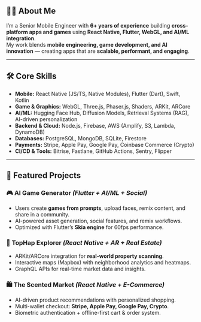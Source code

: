 ## 👨‍💻 About Me  
I’m a Senior Mobile Engineer with **6+ years of experience** building **cross-platform apps and games** using **React Native, Flutter, WebGL, and AI/ML integration**.  
My work blends **mobile engineering, game development, and AI innovation** — creating apps that are **scalable, performant, and engaging**.  

---

## 🛠️ Core Skills  
- **Mobile:** React Native (JS/TS, Native Modules), Flutter (Dart), Swift, Kotlin  
- **Game & Graphics:** WebGL, Three.js, Phaser.js, Shaders, ARKit, ARCore  
- **AI/ML:** Hugging Face Hub, Diffusion Models, Retrieval Systems (RAG), AI-driven personalization  
- **Backend & Cloud:** Node.js, Firebase, AWS (Amplify, S3, Lambda, DynamoDB)  
- **Databases:** PostgreSQL, MongoDB, SQLite, Firestore  
- **Payments:** Stripe, Apple Pay, Google Pay, Coinbase Commerce (Crypto)  
- **CI/CD & Tools:** Bitrise, Fastlane, GitHub Actions, Sentry, Flipper  

---

## 🚀 Featured Projects  

### 🎮 **AI Game Generator** *(Flutter + AI/ML + Social)*  
- Users create **games from prompts**, upload faces, remix content, and share in a community.  
- AI-powered asset generation, social features, and remix workflows.  
- Optimized with Flutter’s **Skia engine** for 60fps performance.  

### 🏡 **TopHap Explorer** *(React Native + AR + Real Estate)*  
- ARKit/ARCore integration for **real-world property scanning**.  
- Interactive maps (Mapbox) with neighborhood analytics and heatmaps.  
- GraphQL APIs for real-time market data and insights.  

### 🛍️ **The Scented Market** *(React Native + E-Commerce)*  
- AI-driven product recommendations with personalized shopping.  
- Multi-wallet checkout: **Stripe, Apple Pay, Google Pay, Crypto**.  
- Biometric authentication + offline-first cart & order system.  
